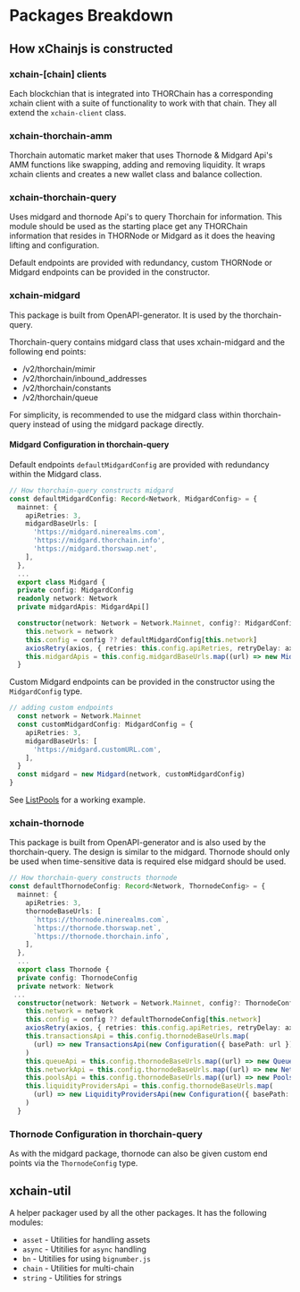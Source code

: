 # Packages Breakdown

## How xChainjs is constructed

### xchain-\[chain] clients

Each blockchian that is integrated into THORChain has a corresponding xchain client with a suite of functionality to work with that chain. They all extend the `xchain-client` class.

### xchain-thorchain-amm

Thorchain automatic market maker that uses Thornode & Midgard Api's AMM functions like swapping, adding and removing liquidity. It wraps xchain clients and creates a new wallet class and balance collection.

### xchain-thorchain-query

Uses midgard and thornode Api's to query Thorchain for information. This module should be used as the starting place get any THORChain information that resides in THORNode or Midgard as it does the heaving lifting and configuration.

Default endpoints are provided with redundancy, custom THORNode or Midgard endpoints can be provided in the constructor.

### **xchain-midgard**

This package is built from OpenAPI-generator. It is used by the thorchain-query.

Thorchain-query contains midgard class that uses xchain-midgard and the following end points:

- /v2/thorchain/mimir
- /v2/thorchain/inbound_addresses
- /v2/thorchain/constants
- /v2/thorchain/queue

For simplicity, is recommended to use the midgard class within thorchain-query instead of using the midgard package directly.

#### Midgard Configuration in thorchain-query

Default endpoints `defaultMidgardConfig` are provided with redundancy within the Midgard class.

```typescript
// How thorchain-query constructs midgard
const defaultMidgardConfig: Record<Network, MidgardConfig> = {
  mainnet: {
    apiRetries: 3,
    midgardBaseUrls: [
      'https://midgard.ninerealms.com',
      'https://midgard.thorchain.info',
      'https://midgard.thorswap.net',
    ],
  },
  ...
  export class Midgard {
  private config: MidgardConfig
  readonly network: Network
  private midgardApis: MidgardApi[]

  constructor(network: Network = Network.Mainnet, config?: MidgardConfig) {
    this.network = network
    this.config = config ?? defaultMidgardConfig[this.network]
    axiosRetry(axios, { retries: this.config.apiRetries, retryDelay: axiosRetry.exponentialDelay })
    this.midgardApis = this.config.midgardBaseUrls.map((url) => new MidgardApi(new Configuration({ basePath: url })))
  }
```

Custom Midgard endpoints can be provided in the constructor using the `MidgardConfig` type.

```typescript
// adding custom endpoints
  const network = Network.Mainnet
  const customMidgardConfig: MidgardConfig = {
    apiRetries: 3,
    midgardBaseUrls: [
      'https://midgard.customURL.com',
    ],
  }
  const midgard = new Midgard(network, customMidgardConfig)
}
```

See [ListPools](query-package.md#list-pools) for a working example.

### xchain-thornode

This package is built from OpenAPI-generator and is also used by the thorchain-query. The design is similar to the midgard. Thornode should only be used when time-sensitive data is required else midgard should be used.

```typescript
// How thorchain-query constructs thornode
const defaultThornodeConfig: Record<Network, ThornodeConfig> = {
  mainnet: {
    apiRetries: 3,
    thornodeBaseUrls: [
      `https://thornode.ninerealms.com`,
      `https://thornode.thorswap.net`,
      `https://thornode.thorchain.info`,
    ],
  },
  ...
  export class Thornode {
  private config: ThornodeConfig
  private network: Network
 ...
  constructor(network: Network = Network.Mainnet, config?: ThornodeConfig) {
    this.network = network
    this.config = config ?? defaultThornodeConfig[this.network]
    axiosRetry(axios, { retries: this.config.apiRetries, retryDelay: axiosRetry.exponentialDelay })
    this.transactionsApi = this.config.thornodeBaseUrls.map(
      (url) => new TransactionsApi(new Configuration({ basePath: url })),
    )
    this.queueApi = this.config.thornodeBaseUrls.map((url) => new QueueApi(new Configuration({ basePath: url })))
    this.networkApi = this.config.thornodeBaseUrls.map((url) => new NetworkApi(new Configuration({ basePath: url })))
    this.poolsApi = this.config.thornodeBaseUrls.map((url) => new PoolsApi(new Configuration({ basePath: url })))
    this.liquidityProvidersApi = this.config.thornodeBaseUrls.map(
      (url) => new LiquidityProvidersApi(new Configuration({ basePath: url })),
    )
  }
```

### Thornode Configuration in thorchain-query

As with the midgard package, thornode can also be given custom end points via the `ThornodeConfig` type.

## **xchain-util**

A helper packager used by all the other packages. It has the following modules:

- `asset` - Utilities for handling assets
- `async` - Utitilies for `async` handling
- `bn` - Utitilies for using `bignumber.js`
- `chain` - Utilities for multi-chain
- `string` - Utilities for strings
